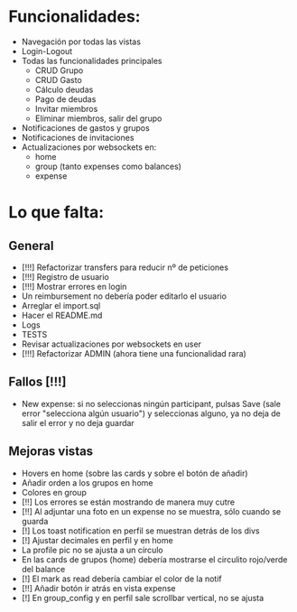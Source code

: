 # Funcionalidades:
- Navegación por todas las vistas
- Login-Logout
- Todas las funcionalidades principales
  - CRUD Grupo
  - CRUD Gasto
  - Cálculo deudas
  - Pago de deudas
  - Invitar miembros
  - Eliminar miembros, salir del grupo
- Notificaciones de gastos y grupos
- Notificaciones de invitaciones
- Actualizaciones por websockets en:
  - home
  - group (tanto expenses como balances)
  - expense

# Lo que falta:
## General
- [!!!] Refactorizar transfers para reducir nº de peticiones
- [!!!] Registro de usuario
- [!!!] Mostrar errores en login
- Un reimbursement no debería poder editarlo el usuario
- Arreglar el import.sql
- Hacer el README.md
- Logs
- TESTS
- Revisar actualizaciones por websockets en user
- [!!!] Refactorizar ADMIN (ahora tiene una funcionalidad rara)

## Fallos [!!!]
- New expense: si no seleccionas ningún participant, pulsas Save (sale error
  "selecciona algún usuario") y seleccionas alguno, ya no deja de salir el error
  y no deja guardar

## Mejoras vistas
- Hovers en home (sobre las cards y sobre el botón de añadir)
- Añadir orden a los grupos en home
- Colores en group
- [!!] Los errores se están mostrando de manera muy cutre
- [!!] Al adjuntar una foto en un expense no se muestra, sólo cuando se guarda
- [!] Los toast notification en perfil se muestran detrás de los divs
- [!] Ajustar decimales en perfil y en home
- La profile pic no se ajusta a un círculo
- En las cards de grupos (home) debería mostrarse el circulito rojo/verde del balance
- [!] El mark as read debería cambiar el color de la notif
- [!!] Añadir botón ir atrás en vista expense
- [!] En group_config y en perfil sale scrollbar vertical, no se ajusta